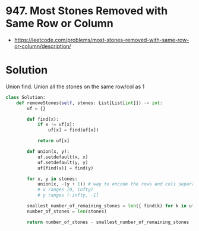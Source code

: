 # 947. Most Stones Removed with Same Row or Column

- https://leetcode.com/problems/most-stones-removed-with-same-row-or-column/description/

# Solution

Union find. Union all the stones on the same row/col as 1

```python
class Solution:
    def removeStones(self, stones: List[List[int]]) -> int:
        uf = {}

        def find(x):
            if x != uf[x]:
                uf[x] = find(uf[x])

            return uf[x]

        def union(x, y):
            uf.setdefault(x, x)
            uf.setdefault(y, y)
            uf[find(x)] = find(y)

        for x, y in stones:
            union(x, -(y + 1)) # way to encode the rows and cols separately
            # x ranges [0, infty)
            # y ranges (-infty, -1]

        smallest_number_of_remaining_stones = len({ find(k) for k in uf })
        number_of_stones = len(stones)

        return number_of_stones - smallest_number_of_remaining_stones
```
